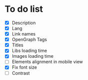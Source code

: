 # To do list

- [x] Description
- [x] Lang
- [x] Link names
- [x] OpenGraph Tags
- [x] Titles
- [x] Libs loading time
- [x] Images loading time
- [ ] Elements alignment in mobile view
- [x] Fix font size
- [ ] Contrast
